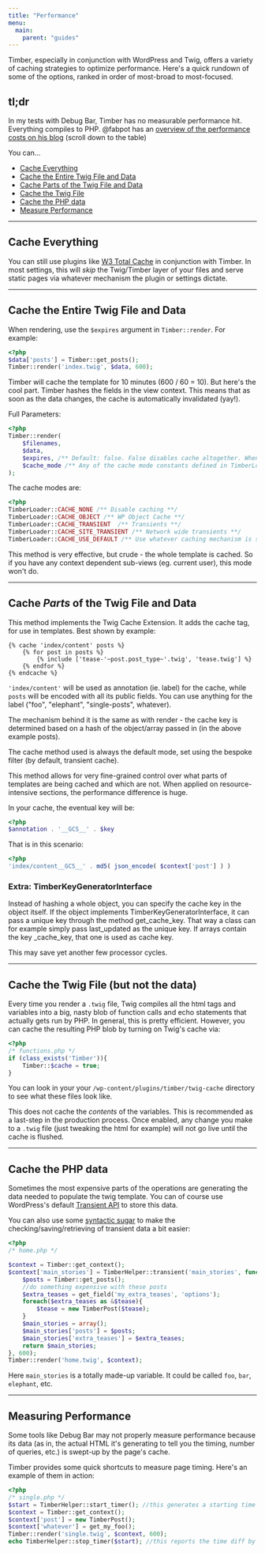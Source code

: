 ```yaml
---
title: "Performance"
menu:
  main:
    parent: "guides"
---
```


Timber, especially in conjunction with WordPress and Twig, offers a variety of caching strategies to optimize performance. Here's a quick rundown of some of the options, ranked in order of most-broad to most-focused.

## tl;dr

In my tests with Debug Bar, Timber has no measurable performance hit. Everything compiles to PHP. @fabpot has an [overview of the performance costs on his blog](http://fabien.potencier.org/article/34/templating-engines-in-php) (scroll down to the table)

You can...

- [Cache Everything](#cache-everything)
- [Cache the Entire Twig File and Data](#cache-the-entire-twig-file-and-data)
- [Cache Parts of the Twig File and Data](#cache-parts-of-the-twig-file-and-data)
- [Cache the Twig File](#cache-the-twig-file-but-not-the-data)
- [Cache the PHP data](#cache-the-php-data)
- [Measure Performance](#measuring-performance)

* * *

## Cache Everything
You can still use plugins like [W3 Total Cache](https://wordpress.org/plugins/w3-total-cache/) in conjunction with Timber. In most settings, this will _skip_ the Twig/Timber layer of your files and serve static pages via whatever mechanism the plugin or settings dictate.

* * *

## Cache the Entire Twig File and Data

When rendering, use the `$expires` argument in `Timber::render`. For example:

```php
<?php
$data['posts'] = Timber::get_posts();
Timber::render('index.twig', $data, 600);
```

Timber will cache the template for 10 minutes (600 / 60 = 10). But here's the cool part. Timber hashes the fields in the view context. This means that as soon as the data changes, the cache is automatically invalidated (yay!).

Full Parameters:

```php
<?php
Timber::render(
    $filenames,
    $data,
    $expires, /** Default: false. False disables cache altogether. When passed an array, the first value is used for non-logged in visitors, the second for users **/
    $cache_mode /** Any of the cache mode constants defined in TimberLoader **/
);
```

The cache modes are:

```php
<?php
TimberLoader::CACHE_NONE /** Disable caching **/
TimberLoader::CACHE_OBJECT /** WP Object Cache **/
TimberLoader::CACHE_TRANSIENT  /** Transients **/
TimberLoader::CACHE_SITE_TRANSIENT /** Network wide transients **/
TimberLoader::CACHE_USE_DEFAULT /** Use whatever caching mechanism is set as the default for TimberLoader, the default is transient **/
```

This method is very effective, but crude - the whole template is cached. So if you have any context dependent sub-views (eg. current user), this mode won't do.

* * *

## Cache _Parts_ of the Twig File and Data

This method implements the Twig Cache Extension. It adds the cache tag, for use in templates. Best shown by example:

```twig
{% cache 'index/content' posts %}
    {% for post in posts %}
        {% include ['tease-'~post.post_type~'.twig', 'tease.twig'] %}
    {% endfor %}
{% endcache %}
```

`'index/content'` will be used as annotation (ie. label) for the cache, while `posts` will be encoded with all its public fields. You can use anything for the label ("foo", "elephant", "single-posts", whatever).

The mechanism behind it is the same as with render - the cache key is determined based on a hash of the object/array passed in (in the above example posts).

The cache method used is always the default mode, set using the bespoke filter (by default, transient cache).

This method allows for very fine-grained control over what parts of templates are being cached and which are not. When applied on resource-intensive sections, the performance difference is huge.

In your cache, the eventual key will be:

```php
<?php
$annotation . '__GCS__' . $key
```

That is in this scenario:

```php
<?php
'index/content__GCS__' . md5( json_encode( $context['post'] ) )
```

### Extra: TimberKeyGeneratorInterface

Instead of hashing a whole object, you can specify the cache key in the object itself. If the object implements TimberKeyGeneratorInterface, it can pass a unique key through the method get_cache_key. That way a class can for example simply pass last_updated as the unique key.
If arrays contain the key _cache_key, that one is used as cache key.

This may save yet another few processor cycles.

* * *

## Cache the Twig File (but not the data)

Every time you render a `.twig` file, Twig compiles all the html tags and variables into a big, nasty blob of function calls and echo statements that actually gets run by PHP. In general, this is pretty efficient. However, you can cache the resulting PHP blob by turning on Twig's cache via:

```php
<?php
/* functions.php */
if (class_exists('Timber')){
	Timber::$cache = true;
}
```

You can look in your your `/wp-content/plugins/timber/twig-cache` directory to see what these files look like.

This does not cache the _contents_ of the variables. This is recommended as a last-step in the production process. Once enabled, any change you make to a `.twig` file (just tweaking the html for example) will not go live until the cache is flushed.

* * *

## Cache the PHP data

Sometimes the most expensive parts of the operations are generating the data needed to populate the twig template. You can of course use WordPress's default [Transient API](http://codex.wordpress.org/Transients_API) to store this data.

You can also use some [syntactic sugar](http://en.wikipedia.org/wiki/Syntactic_sugar) to make the checking/saving/retrieving of transient data a bit easier:

```php
<?php
/* home.php */

$context = Timber::get_context();
$context['main_stories'] = TimberHelper::transient('main_stories', function(){
	$posts = Timber::get_posts();
	//do something expensive with these posts
	$extra_teases = get_field('my_extra_teases', 'options');
	foreach($extra_teases as &$tease){
		$tease = new TimberPost($tease);
	}
	$main_stories = array();
	$main_stories['posts'] = $posts;
	$main_stories['extra_teases'] = $extra_teases;
	return $main_stories;
}, 600);
Timber::render('home.twig', $context);
```

Here `main_stories` is a totally made-up variable. It could be called `foo`, `bar`, `elephant`, etc.

* * *

## Measuring Performance

Some tools like Debug Bar may not properly measure performance because its data (as in, the actual HTML it's generating to tell you the timing, number of queries, etc.) is swept-up by the page's cache.

Timber provides some quick shortcuts to measure page timing. Here's an example of them in action:

```php
<?php
/* single.php */
$start = TimberHelper::start_timer(); //this generates a starting time
$context = Timber::get_context();
$context['post'] = new TimberPost();
$context['whatever'] = get_my_foo();
Timber::render('single.twig', $context, 600);
echo TimberHelper::stop_timer($start); //this reports the time diff by passing the $start time
```
